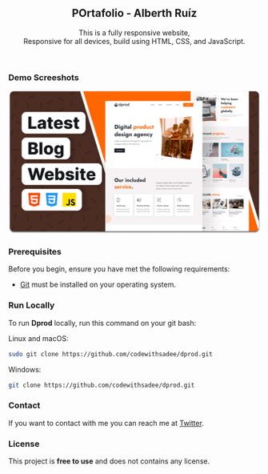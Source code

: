 <div align="center">
  <br />
  <br />

  <h2 align="center">POrtafolio - Alberth Ruíz</h2>

  This is a fully responsive website, <br />Responsive for all devices, build using HTML, CSS, and JavaScript.

  <!-- <a href="https://codewithsadee.github.io/dprod/"><strong>➥ Live Demo</strong></a> -->

</div>

<br />

### Demo Screeshots

![Dprod Desktop Demo](./readme-images/desktop.png "Desktop Demo")

### Prerequisites

Before you begin, ensure you have met the following requirements:

* [Git](https://git-scm.com/downloads "Download Git") must be installed on your operating system.

### Run Locally

To run **Dprod** locally, run this command on your git bash:

Linux and macOS:

```bash
sudo git clone https://github.com/codewithsadee/dprod.git
```

Windows:

```bash
git clone https://github.com/codewithsadee/dprod.git
```

### Contact

If you want to contact with me you can reach me at [Twitter](https://www.twitter.com/codewithsadee).

### License

This project is **free to use** and does not contains any license.
